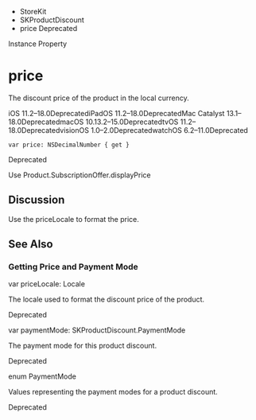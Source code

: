 

- StoreKit
- SKProductDiscount
-  price Deprecated

Instance Property

# price

The discount price of the product in the local currency.

iOS 11.2–18.0DeprecatediPadOS 11.2–18.0DeprecatedMac Catalyst 13.1–18.0DeprecatedmacOS 10.13.2–15.0DeprecatedtvOS 11.2–18.0DeprecatedvisionOS 1.0–2.0DeprecatedwatchOS 6.2–11.0Deprecated

``` source
var price: NSDecimalNumber { get }
```

Deprecated

Use Product.SubscriptionOffer.displayPrice

## Discussion

Use the priceLocale to format the price.

## See Also

### Getting Price and Payment Mode

var priceLocale: Locale

The locale used to format the discount price of the product.

Deprecated

var paymentMode: SKProductDiscount.PaymentMode

The payment mode for this product discount.

Deprecated

enum PaymentMode

Values representing the payment modes for a product discount.

Deprecated

